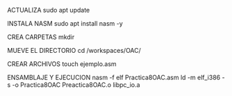 ACTUALIZA sudo apt update

INSTALA NASM sudo apt install nasm -y

CREA CARPETAS mkdir

MUEVE EL DIRECTORIO cd /workspaces/OAC/

CREAR ARCHIVOS touch ejemplo.asm

 
ENSAMBLAJE Y EJECUCION nasm -f elf Practica8OAC.asm   ld -m elf_i386 -s -o Practica8OAC Preactica8OAC.o libpc_io.a
